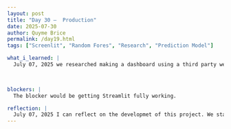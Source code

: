 ```yaml
---
layout: post
title: "Day 30 –  Production"
date: 2025-07-30
author: Quyme Brice
permalink: /day19.html
tags: ["Screenlit", "Random Fores", "Research", "Prediction Model"]

what_i_learned: |
  July 07, 2025 we researched making a dashboard using a third party website to host the code. We want to use "Streamlit" and "Plotly" to host our dashborad. Our code would be uploaded to GitHub. I was tasked to work on Stream lit, from there I can connect StreamLit to Github dirctly. This method may be esier for now, due to not having to make a dashboard from scratch. We talked about how we felt after the presentaion on Thursday. Everyone felt pretty good on they way they presented.

  

blockers: |
  The blocker would be getting Streamlit fully working.

reflection: |
  July 07, 2025 I can reflect on the developmet of this project. We stared from how can we create this model to now we making a dashboad that can be interactive for anyone to use. Our team I believe can reflect on our great development and process we took to make an successful project. This project brought out different sides to everyone that we all can reflect on. We are consistently trying to make ourselves better. This kind of development takes time. We being using our time wisely and continue to do so.
---
```

